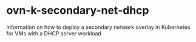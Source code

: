# ovn-k-secondary-net-dhcp
Information on how to deploy a secondary network overlay in Kubernetes for VMs with a DHCP server workload
